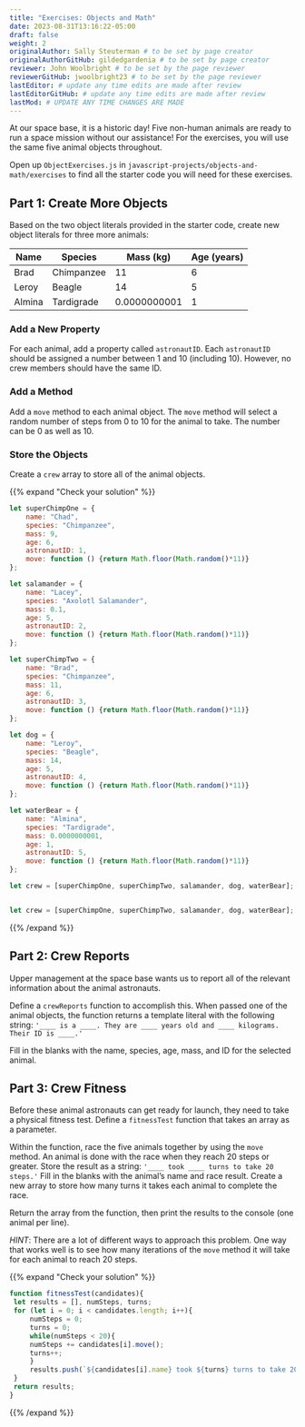 ```yaml
---
title: "Exercises: Objects and Math"
date: 2023-08-31T13:16:22-05:00
draft: false
weight: 2
originalAuthor: Sally Steuterman # to be set by page creator
originalAuthorGitHub: gildedgardenia # to be set by page creator
reviewer: John Woolbright # to be set by the page reviewer
reviewerGitHub: jwoolbright23 # to be set by the page reviewer
lastEditor: # update any time edits are made after review
lastEditorGitHub: # update any time edits are made after review
lastMod: # UPDATE ANY TIME CHANGES ARE MADE
---
```


At our space base, it is a historic day! Five non-human animals are ready to
run a space mission without our assistance! For the exercises, you will use the
same five animal objects throughout.

Open up `ObjectExercises.js` in `javascript-projects/objects-and-math/exercises` to find all the starter code you will need for these exercises.

## Part 1: Create More Objects

Based on the two object literals provided in the starter code, create new
object literals for three more animals:

| Name | Species | Mass (kg) | Age (years) |
|------|---------|-----------|-------------|
| Brad | Chimpanzee | 11 | 6 |
| Leroy | Beagle | 14 | 5 |
| Almina | Tardigrade | 0.0000000001 | 1 |

### Add a New Property

For each animal, add a property called `astronautID`. Each `astronautID`
should be assigned a number between 1 and 10 (including 10). However, no
crew members should have the same ID.

### Add a Method

Add a `move` method to each animal object. The `move` method will select a
random number of steps from 0 to 10 for the animal to take. The number can
be 0 as well as 10.

### Store the Objects

Create a `crew` array to store all of the animal objects.

{{% expand "Check your solution" %}}

```js {linenos=true}
let superChimpOne = {
    name: "Chad",
    species: "Chimpanzee",
    mass: 9,
    age: 6,
    astronautID: 1,
    move: function () {return Math.floor(Math.random()*11)}
};

let salamander = {
    name: "Lacey",
    species: "Axolotl Salamander",
    mass: 0.1,
    age: 5,
    astronautID: 2,
    move: function () {return Math.floor(Math.random()*11)}
};

let superChimpTwo = {
    name: "Brad",
    species: "Chimpanzee",
    mass: 11,
    age: 6,
    astronautID: 3,
    move: function () {return Math.floor(Math.random()*11)}
};

let dog = {
    name: "Leroy",
    species: "Beagle",
    mass: 14,
    age: 5,
    astronautID: 4,
    move: function () {return Math.floor(Math.random()*11)}
};

let waterBear = {
    name: "Almina",
    species: "Tardigrade",
    mass: 0.0000000001,
    age: 1,
    astronautID: 5,
    move: function () {return Math.floor(Math.random()*11)}
};

let crew = [superChimpOne, superChimpTwo, salamander, dog, waterBear];


let crew = [superChimpOne, superChimpTwo, salamander, dog, waterBear];
```

{{% /expand %}}

## Part 2: Crew Reports

Upper management at the space base wants us to report all of the relevant
information about the animal astronauts.

Define a `crewReports` function to accomplish this. When passed one of the
animal objects, the function returns a template literal with the following
string:
`'____ is a ____. They are ____ years old and ____ kilograms. Their ID is
____.'`

Fill in the blanks with the name, species, age, mass, and ID for the selected
animal.

## Part 3: Crew Fitness

Before these animal astronauts can get ready for launch, they need to take a
physical fitness test. Define a `fitnessTest` function that takes an array as
a parameter.

Within the function, race the five animals together by using the `move`
method. An animal is done with the race when they reach 20 steps or greater.
Store the result as a string: `'____ took ____ turns to take 20 steps.'`
Fill in the blanks with the animal’s name and race result. Create a new array
to store how many turns it takes each animal to complete the race.

Return the array from the function, then print the results to the console (one
animal per line).

*HINT*: There are a lot of different ways to approach this problem. One way
that works well is to see how many iterations of the `move` method it will
take for each animal to reach 20 steps.

{{% expand "Check your solution" %}}

```js {linenos=true}
function fitnessTest(candidates){
 let results = [], numSteps, turns;
 for (let i = 0; i < candidates.length; i++){
     numSteps = 0;
     turns = 0;
     while(numSteps < 20){
     numSteps += candidates[i].move();
     turns++;
     }
     results.push(`${candidates[i].name} took ${turns} turns to take 20 steps.`);
 }
 return results;
}
```

{{% /expand %}}